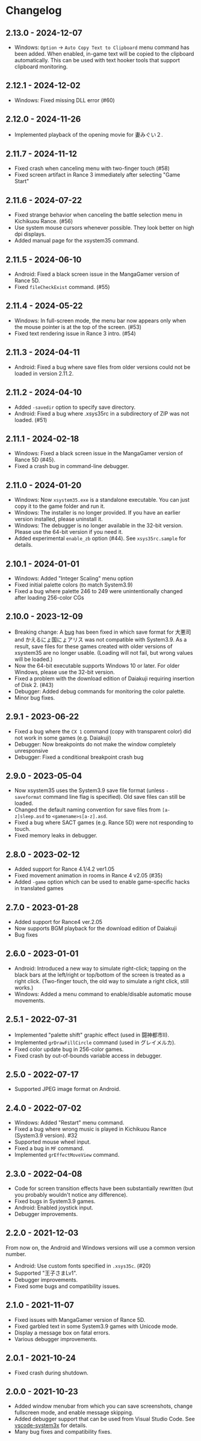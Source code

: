 # Changelog

## 2.13.0 - 2024-12-07
- Windows: `Option` -> `Auto Copy Text to Clipboard` menu command has been added.
  When enabled, in-game text will be copied to the clipboard automatically. This
  can be used with text hooker tools that support clipboard monitoring.

## 2.12.1 - 2024-12-02
- Windows: Fixed missing DLL error (#60)

## 2.12.0 - 2024-11-26
- Implemented playback of the opening movie for 妻みぐい２.

## 2.11.7 - 2024-11-12
- Fixed crash when canceling menu with two-finger touch (#58)
- Fixed screen artifact in Rance 3 immediately after selecting "Game Start"

## 2.11.6 - 2024-07-22
- Fixed strange behavior when canceling the battle selection menu in Kichikuou Rance. (#56)
- Use system mouse cursors whenever possible. They look better on high dpi displays.
- Added manual page for the xsystem35 command.

## 2.11.5 - 2024-06-10
- Android: Fixed a black screen issue in the MangaGamer version of Rance 5D.
- Fixed `fileCheckExist` command. (#55)

## 2.11.4 - 2024-05-22
- Windows: In full-screen mode, the menu bar now appears only when the mouse pointer is at the top of the screen. (#53)
- Fixed text rendering issue in Rance 3 intro. (#54)

## 2.11.3 - 2024-04-11
- Android: Fixed a bug where save files from older versions could not be loaded in version 2.11.2.

## 2.11.2 - 2024-04-10
- Added `-savedir` option to specify save directory.
- Android: Fixed a bug where .xsys35rc in a subdirectory of ZIP was not loaded. (#51)

## 2.11.1 - 2024-02-18
- Windows: Fixed a black screen issue in the MangaGamer version of Rance 5D (#45).
- Fixed a crash bug in command-line debugger.

## 2.11.0 - 2024-01-20
- Windows: Now `xsystem35.exe` is a standalone executable. You can just copy it to the game folder and run it.
- Windows: The installer is no longer provided. If you have an earlier version installed, please uninstall it.
- Windows: The debugger is no longer available in the 32-bit version. Please use the 64-bit version if you need it.
- Added experimental `enable_zb` option (#44). See `xsys35rc.sample` for details.

## 2.10.1 - 2024-01-01
- Windows: Added "Integer Scaling" menu option
- Fixed initial palette colors (to match System3.9)
- Fixed a bug where palette 246 to 249 were unintentionally changed after loading 256-color CGs

## 2.10.0 - 2023-12-09
- Breaking change: A [bug](https://github.com/kichikuou/xsystem35-sdl2/issues/41) has been fixed in which save format for 大悪司 and かえるにょ国にょアリス was not compatible with System3.9. As a result, save files for these games created with older versions of xsystem35 are no longer usable. (Loading will not fail, but wrong values will be loaded.)
- Now the 64-bit executable supports Windows 10 or later. For older Windows, please use the 32-bit version.
- Fixed a problem with the download edition of Daiakuji requiring insertion of Disk 2. (#43)
- Debugger: Added debug commands for monitoring the color palette.
- Minor bug fixes.

## 2.9.1 - 2023-06-22
- Fixed a bug where the `CX 1` command (copy with transparent color) did not work in some games (e.g. Daiakuji)
- Debugger: Now breakpoints do not make the window completely unresponsive
- Debugger: Fixed a conditional breakpoint crash bug

## 2.9.0 - 2023-05-04
- Now xsystem35 uses the System3.9 save file format (unless `-saveformat` command line flag is specified). Old save files can still be loaded.
- Changed the default naming convention for save files from `[a-z]sleep.asd` to `<gamename>s[a-z].asd`.
- Fixed a bug where SACT games (e.g. Rance 5D) were not responding to touch.
- Fixed memory leaks in debugger.

## 2.8.0 - 2023-02-12
- Added support for Rance 4.1/4.2 ver1.05
- Fixed movement animation in rooms in Rance 4 v2.05 (#35)
- Added `-game` option which can be used to enable game-specific hacks in translated games

## 2.7.0 - 2023-01-28
- Added support for Rance4 ver.2.05
- Now supports BGM playback for the download edition of Daiakuji
- Bug fixes

## 2.6.0 - 2023-01-01
- Android: Introduced a new way to simulate right-click; tapping on the black bars at the left/right or top/bottom of the screen is treated as a right click. (Two-finger touch, the old way to simulate a right click, still works.)
- Windows: Added a menu command to enable/disable automatic mouse movements.

## 2.5.1 - 2022-07-31
- Implemented "palette shift" graphic effect (used in 闘神都市II).
- Implemented `grDrawFillCircle` command (used in グレイメルカ).
- Fixed color update bug in 256-color games.
- Fixed crash by out-of-bounds variable access in debugger.

## 2.5.0 - 2022-07-17
- Supported JPEG image format on Android.

## 2.4.0 - 2022-07-02
- Windows: Added "Restart" menu command.
- Fixed a bug where wrong music is played in Kichikuou Rance (System3.9 version). #32
- Supported mouse wheel input.
- Fixed a bug in `MF` command.
- Implemented `grEffectMoveView` command.

## 2.3.0 - 2022-04-08
- Code for screen transition effects have been substantially rewritten (but you probably wouldn't notice any difference).
- Fixed bugs in System3.9 games.
- Android: Enabled joystick input.
- Debugger improvements.

## 2.2.0 - 2021-12-03
From now on, the Android and Windows versions will use a common version number.

- Android: Use custom fonts specified in `.xsys35c`. (#20)
- Supported "王子さまLv1".
- Debugger improvements.
- Fixed some bugs and compatibility issues.

## 2.1.0 - 2021-11-07
- Fixed issues with MangaGamer version of Rance 5D.
- Fixed garbled text in some System3.9 games with Unicode mode.
- Display a message box on fatal errors.
- Various debugger improvements.

## 2.0.1 - 2021-10-24
- Fixed crash during shutdown.

## 2.0.0 - 2021-10-23
- Added window menubar from which you can save screenshots, change fullscreen mode, and enable message skipping.
- Added debugger support that can be used from Visual Studio Code. See [vscode-system3x](https://github.com/kichikuou/vscode-system3x) for details.
- Many bug fixes and compatibility fixes.
